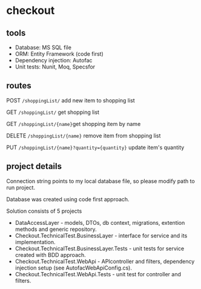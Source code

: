 # checkout

## tools
- Database: MS SQL file 
- ORM: Entity Framework (code first)
- Dependency injection: Autofac
- Unit tests: Nunit, Moq, Specsfor

## routes
POST `/shoppingList/` add new item to shopping list

GET `/shoppingList/` get shopping list

GET `/shoppingList/{name}`get shopping item by name

DELETE `/shoppingList/{name}` remove item from shopping list

PUT `/shoppingList/{name}?quantity={quantity}` update item's quantity

## project details
Connection string points to my local database file, so please modify path to run project.

Database was created using code first approach.

Solution consists of 5 projects 
- DataAccessLayer - models, DTOs, db context, migrations, extention methods and generic repository.
- Checkout.TechnicalTest.BusinessLayer - interface for service and its implementation.
- Checkout.TechnicalTest.BusinessLayer.Tests - unit tests for service created with BDD approach.
- Checkout.TechnicalTest.WebApi - APIcontroller and filters, dependency injection setup (see AutofacWebApiConfig.cs).
- Checkout.TechnicalTest.WebApi.Tests - unit test for controller and filters.
